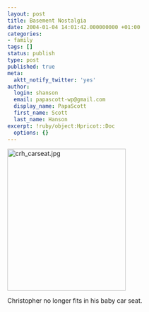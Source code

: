 ```yaml
---
layout: post
title: Basement Nostalgia
date: 2004-01-04 14:01:42.000000000 +01:00
categories:
- family
tags: []
status: publish
type: post
published: true
meta:
  aktt_notify_twitter: 'yes'
author:
  login: shanson
  email: papascott-wp@gmail.com
  display_name: PapaScott
  first_name: Scott
  last_name: Hanson
excerpt: !ruby/object:Hpricot::Doc
  options: {}
---
```

<p><img alt="crh_carseat.jpg" src="http://www.papascott.de/wordpress/wp-content/uploads/2004/01/crh_carseat.jpg" width="268" height="320" border="0" /></p>
<p>Christopher no longer fits in his baby car seat.</p>
